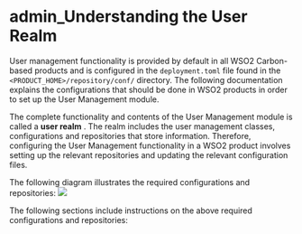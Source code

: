 # admin\_Understanding the User Realm

User management functionality is provided by default in all WSO2 Carbon-based products and is configured in the 
`deployment.toml` file found in the `<PRODUCT_HOME>/repository/conf/` directory. The following documentation explains 
the configurations that should be done in WSO2 products in order to set up the User Management module.

The complete functionality and contents of the User Management module is called a **user realm** . The realm includes the user management classes, configurations and repositories that store information. Therefore, configuring the User Management functionality in a WSO2 product involves setting up the relevant repositories and updating the relevant configuration files.

The following diagram illustrates the required configurations and repositories:
![]({{base_path}}/assets/attachments/126562314/126562315.png)

The following sections include instructions on the above required configurations and repositories:


